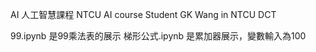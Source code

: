 AI 人工智慧課程
NTCU AI course
Student GK Wang in NTCU DCT


99.ipynb 是99乘法表的展示
梯形公式.ipynb 是累加器展示，變數輸入為100
